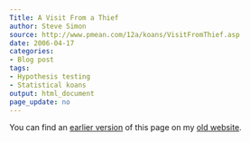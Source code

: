 ```yaml
---
Title: A Visit From a Thief
author: Steve Simon
source: http://www.pmean.com/12a/koans/VisitFromThief.asp
date: 2006-04-17
categories:
- Blog post
tags:
- Hypothesis testing
- Statistical koans
output: html_document
page_update: no
---
```



You can find an [earlier version][sim1] of this page on my [old website][sim2].

[sim1]: http://www.pmean.com/12a/koans/VisitFromThief.asp
[sim2]: http://www.pmean.com

